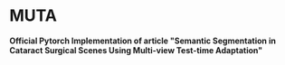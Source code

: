 # MUTA
**Official Pytorch Implementation of article "Semantic Segmentation in Cataract Surgical Scenes Using Multi-view Test-time Adaptation"**
